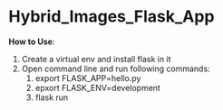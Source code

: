 # Hybrid_Images_Flask_App

**How to Use**:

1. Create a virtual env and install flask in it
2. Open command line and run following commands:
   1. export FLASK_APP=hello.py
   2. epxort FLASK_ENV=development
   3. flask run
